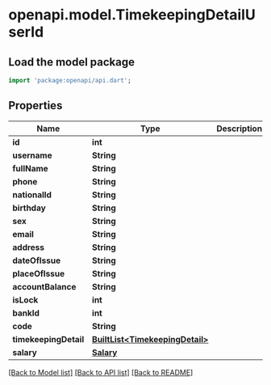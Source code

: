 # openapi.model.TimekeepingDetailUserId

## Load the model package
```dart
import 'package:openapi/api.dart';
```

## Properties
Name | Type | Description | Notes
------------ | ------------- | ------------- | -------------
**id** | **int** |  | [optional] 
**username** | **String** |  | [optional] 
**fullName** | **String** |  | [optional] 
**phone** | **String** |  | [optional] 
**nationalId** | **String** |  | [optional] 
**birthday** | **String** |  | [optional] 
**sex** | **String** |  | [optional] 
**email** | **String** |  | [optional] 
**address** | **String** |  | [optional] 
**dateOfIssue** | **String** |  | [optional] 
**placeOfIssue** | **String** |  | [optional] 
**accountBalance** | **String** |  | [optional] 
**isLock** | **int** |  | [optional] 
**bankId** | **int** |  | [optional] 
**code** | **String** |  | [optional] 
**timekeepingDetail** | [**BuiltList&lt;TimekeepingDetail&gt;**](TimekeepingDetail.md) |  | [optional] 
**salary** | [**Salary**](Salary.md) |  | [optional] 

[[Back to Model list]](../README.md#documentation-for-models) [[Back to API list]](../README.md#documentation-for-api-endpoints) [[Back to README]](../README.md)


